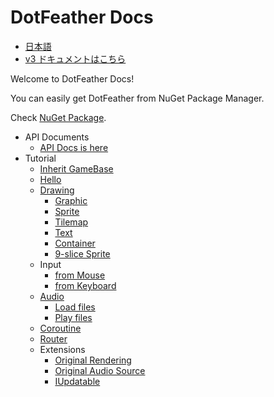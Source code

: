 # DotFeather Docs

- [日本語](ja/index.md)
- [v3 ドキュメントはこちら](../index.md)

Welcome to DotFeather Docs!

You can easily get DotFeather from NuGet Package Manager.

Check [NuGet Package](https://www.nuget.org/packages/DotFeather/).

- API Documents
	- [API Docs is here](https://dotfeather.netlify.com/api/)
- Tutorial
	- [Inherit GameBase](gamebase.md)
	- [Hello](hello.md)
	- [Drawing](drawing.md)
		- [Graphic](drawing/graphic.md)
		- [Sprite](drawing/sprite.md)
		- [Tilemap](drawing/tilemap.md)
		- [Text](drawing/text.md)
		- [Container](drawing/container.md)
		- [9-slice Sprite](drawing/9slice.md)
	- Input
		- [from Mouse](input/mouse.md)
		- [from Keyboard](input/keyboard.md)
	- [Audio](audio.md)
		- [Load files](audio/load.md)
		- [Play files](audio/play.md)
	- [Coroutine](coroutine.md)
	- [Router](router.md)
	- Extensions
		- [Original Rendering](plugin/render.md)
		- [Original Audio Source](plugin/audiosource.md)
		- [IUpdatable](plugin/updatable.md)

<!--
	- Official Plugins (TBD)
		- DotFeather.UI
		- DotFeather.Management
		- DotFeather.UI.Mvvm
-->
